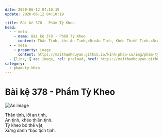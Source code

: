 ```yaml
---
date: 2020-06-12 04:10:19
update: 2020-06-12 04:10:19

title: Bài kệ 378 - Phẩm Tỳ Kheo
head:
  - - meta
    - name: Bài kệ 378 - Phẩm Tỳ Kheo
      content: Thân Tịnh, Lời An Tịnh,<Br>An Tịnh, Khéo Thiền Tịnh.<Br>Tỷ Kheo Bỏ Thế Vật,<Br>Xứng Danh “Bậc Tịch Tịnh.<Br>
  - - meta
    - property: image
      content: https://maithanhduyan.github.io/kinh-phap-cu/img/pham-ty-kheo/pham-ty-kheo-378.jpg
  - [link, { as: image, rel: preload, href: https://maithanhduyan.github.io/kinh-phap-cu/img/pham-ty-kheo/pham-ty-kheo-378.jpg }]
category:
  - pham-ty-kheo
---
```


# Bài kệ 378 - Phẩm Tỳ Kheo

![An image](/img/pham-ty-kheo/pham-ty-kheo-378.jpg)

Thân tịnh, lời an tịnh,<br>An tịnh, khéo thiền tịnh.<br>Tỷ kheo bỏ thế vật,<br>Xứng danh “bậc tịch tịnh.<br>
